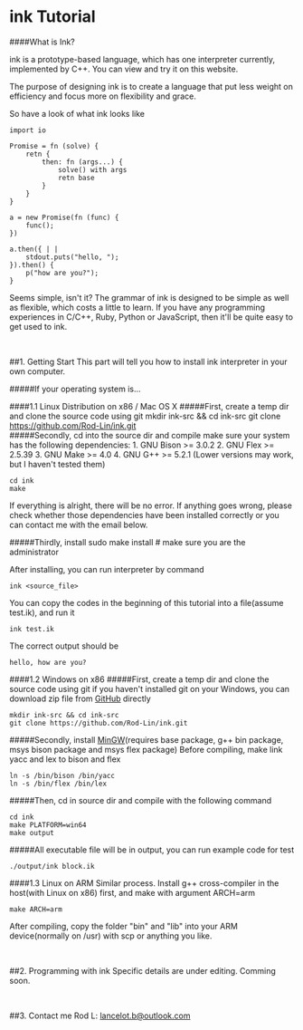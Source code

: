 ink Tutorial
===

####What is Ink?

ink is a prototype-based language, which has one interpreter currently, implemented by C++.
You can view and try it on this website.

The purpose of designing ink is to create a language that put less weight on efficiency and focus more on flexibility and grace.

So have a look of what ink looks like


	import io
	
	Promise = fn (solve) {
		retn {
			then: fn (args...) {
				solve() with args
				retn base
			}
		}
	}
	
	a = new Promise(fn (func) {
		func();
	})
	
	a.then({ | |
		stdout.puts("hello, ");
	}).then() {
		p("how are you?");
	}

Seems simple, isn't it?
The grammar of ink is designed to be simple as well as flexible, which costs a little to learn. If you have any programming experiences in C/C++, Ruby, Python or JavaScript, then it'll be quite easy to get used to ink.

<br>

##1. Getting Start
This part will tell you how to install ink interpreter in your own computer.

#####If your operating system is...


####1.1 Linux Distribution on x86 / Mac OS X
#####First, create a temp dir and clone the source code using git
	mkdir ink-src && cd ink-src
	git clone https://github.com/Rod-Lin/ink.git
<br>
#####Secondly, cd into the source dir and compile
make sure your system has the following dependencies:
	1. GNU Bison >= 3.0.2
	2. GNU Flex >= 2.5.39
	3. GNU Make >= 4.0
	4. GNU G++ >= 5.2.1
(Lower versions may work, but I haven't tested them)

	cd ink
	make

If everything is alright, there will be no error.
If anything goes wrong, please check whether those dependencies have been installed correctly or you can contact me with the email below.

#####Thirdly, install
	sudo make install # make sure you are the administrator

After installing, you can run interpreter by command

	ink <source_file>

You can copy the codes in the beginning of this tutorial into a file(assume test.ik), and run it

	ink test.ik

The correct output should be

	hello, how are you?

####1.2 Windows on x86
#####First, create a temp dir and clone the source code using git
if you haven't installed git on your Windows, you can download zip file from [GitHub](https://github.com/Rod-Lin/ink "ink") directly

	mkdir ink-src && cd ink-src
	git clone https://github.com/Rod-Lin/ink.git
	
#####Secondly, install [MinGW](http://www.mingw.org, "MinGW")(requires base package, g++ bin package, msys bison package and msys flex package)
Before compiling, make link yacc and lex to bison and flex

	ln -s /bin/bison /bin/yacc
	ln -s /bin/flex /bin/lex
	
#####Then, cd in source dir and compile with the following command

	cd ink
	make PLATFORM=win64
	make output

#####All executable file will be in output, you can run example code for test

	./output/ink block.ik


####1.3 Linux on ARM
Similar process. Install g++ cross-compiler in the host(with Linux on x86) first, and make with argument ARCH=arm

	make ARCH=arm

After compiling, copy the folder "bin" and "lib" into your ARM device(normally on /usr) with scp or anything you like.

<br>

##2. Programming with ink
Specific details are under editing. Comming soon.

<br>

##3. Contact me
 Rod L: lancelot.b@outlook.com
